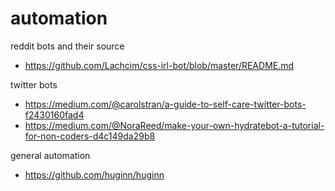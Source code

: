 # automation

reddit bots and their source


- https://github.com/Lachcim/css-irl-bot/blob/master/README.md

twitter bots

- https://medium.com/@carolstran/a-guide-to-self-care-twitter-bots-f2430160fad4
- https://medium.com/@NoraReed/make-your-own-hydratebot-a-tutorial-for-non-coders-d4c149da29b8


general automation

- https://github.com/huginn/huginn
